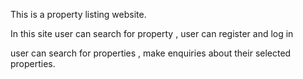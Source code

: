 This is a property listing website.

In this site user can search for property , user can register and log in

user can search for properties , make enquiries about their selected properties.
